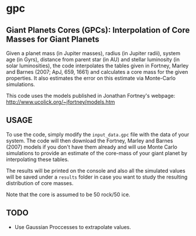 # gpc

Giant Planets Cores (GPCs): Interpolation of Core Masses for Giant Planets
--------------------------------------------------------------------------

Given a planet mass (in Jupiter masses), radius (in Jupiter radii), system 
age (in Gyrs), distance from parent star (in AU) and stellar luminosity (in solar 
luminosities), the code interpolates the tables given in Fortney, Marley and Barnes 
(2007; ApJ, 659, 1661) and calculates a core mass for the given properties. It 
also estimates the error on this estimate via Monte-Carlo simulations.

This code uses the models published in Jonathan Fortney's webpage: 
http://www.ucolick.org/~jfortney/models.htm

USAGE
-----
To use the code, simply modify the `input_data.gpc` file with the data of your 
system. The code will then download the Fortney, Marley and Barnes (2007) models 
if you don't have them already and will use Monte Carlo simulations to provide an 
estimate of the core-mass of your giant planet by interpolating these tables. 

The results will be printed on the console and also all the simulated values will 
be saved under a `results` folder in case you want to study the resulting 
distribution of core masses.

Note that the core is assumed to be 50 rock/50 ice.

TODO
----
- Use Gaussian Proccesses to extrapolate values.
